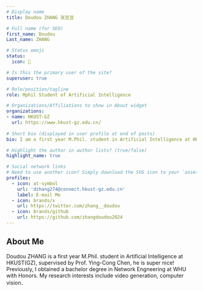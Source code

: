 ```yaml
---
# Display name
title: Doudou ZHANG 张豆豆

# Full name (for SEO)
first_name: Doudou
Last_name: ZHANG

# Status emoji
status:
  icon: 🐝

# Is this the primary user of the site?
superuser: true

# Role/position/tagline
role: Mphil Student of Artificial Intelligence

# Organizations/Affiliations to show in About widget
organizations:
- name: HKUST-GZ
  url: https://www.hkust-gz.edu.cn/
  
# Short bio (displayed in user profile at end of posts)
bio: I am a first year M.Phil. student in Artificial Intelligence at HKUST(GZ), supervised by Prof. Ying-Cong Chen, he is super nice! Previously, I obtained a bachelor degree in Network Engneering at WHU with Honors. My research interests include video generation, computer vision．

# Highlight the author in author lists? (true/false)
highlight_name: true

# Social network links
# Need to use another icon? Simply download the SVG icon to your `assets/media/icons/` folder.
profiles:
  - icon: at-symbol
    url: 'dzhang274@connect.hkust-gz.edu.cn'
    label: E-mail Me
  - icon: brands/x
    url: https://twitter.com/zhang__doudou
  - icon: brands/github
    url: https://github.com/zhangdoudou2024
---
```


## About Me

Doudou ZHANG is a first year M.Phil. student in Artificial Intelligence at HKUST(GZ), supervised by Prof. Ying-Cong Chen, he is super nice! Previously, I obtained a bachelor degree in Network Engneering at WHU with Honors. My research interests include video generation, computer vision．

